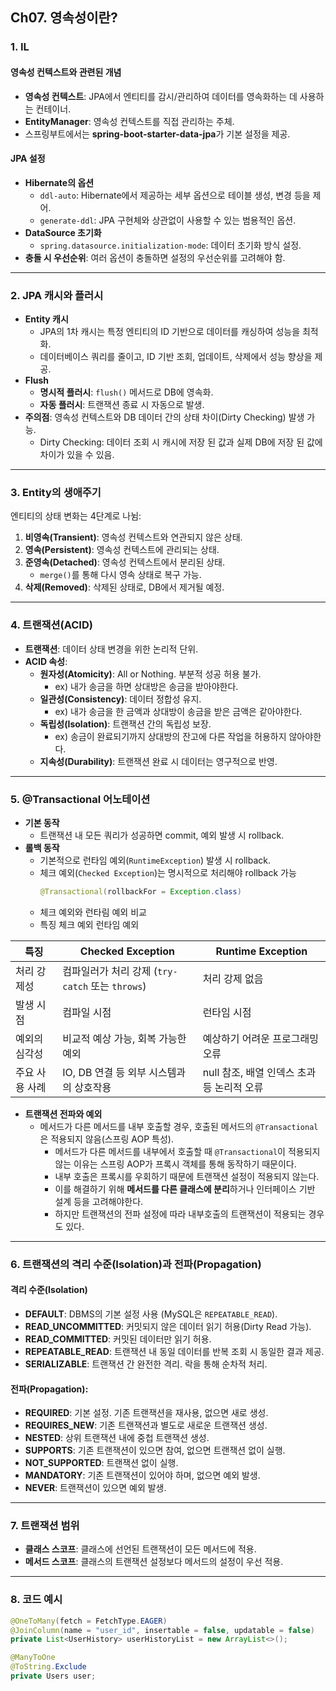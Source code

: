 ## Ch07. 영속성이란?

### 1. IL
#### **영속성 컨텍스트와 관련된 개념**
- **영속성 컨텍스트**: JPA에서 엔티티를 감시/관리하여 데이터를 영속화하는 데 사용하는 컨테이너.
- **EntityManager**: 영속성 컨텍스트를 직접 관리하는 주체.  
- 스프링부트에서는 **spring-boot-starter-data-jpa**가 기본 설정을 제공.

#### **JPA 설정**
- **Hibernate의 옵션**
  - `ddl-auto`: Hibernate에서 제공하는 세부 옵션으로 테이블 생성, 변경 등을 제어.
  - `generate-ddl`: JPA 구현체와 상관없이 사용할 수 있는 범용적인 옵션.
- **DataSource 초기화**
  - `spring.datasource.initialization-mode`: 데이터 초기화 방식 설정.
- **충돌 시 우선순위**: 여러 옵션이 충돌하면 설정의 우선순위를 고려해야 함.

---

### 2. JPA 캐시와 플러시
- **Entity 캐시**
  - JPA의 1차 캐시는 특정 엔티티의 ID 기반으로 데이터를 캐싱하여 성능을 최적화.
  - 데이터베이스 쿼리를 줄이고, ID 기반 조회, 업데이트, 삭제에서 성능 향상을 제공.
- **Flush**
  - **명시적 플러시**: `flush()` 메서드로 DB에 영속화.
  - **자동 플러시**: 트랜잭션 종료 시 자동으로 발생.
- **주의점**: 영속성 컨텍스트와 DB 데이터 간의 상태 차이(Dirty Checking) 발생 가능.
  - Dirty Checking: 데이터 조회 시 캐시에 저장 된 값과 실제 DB에 저장 된 값에 차이가 있을 수 있음.  

---

### 3. Entity의 생애주기
엔티티의 상태 변화는 4단계로 나뉨:
1. **비영속(Transient)**: 영속성 컨텍스트와 연관되지 않은 상태.
2. **영속(Persistent)**: 영속성 컨텍스트에 관리되는 상태.
3. **준영속(Detached)**: 영속성 컨텍스트에서 분리된 상태.
   - `merge()`를 통해 다시 영속 상태로 복구 가능.
4. **삭제(Removed)**: 삭제된 상태로, DB에서 제거될 예정.

---

### 4. 트랜잭션(ACID)
- **트랜잭션**: 데이터 상태 변경을 위한 논리적 단위.
- **ACID 속성**:
  - **원자성(Atomicity)**: All or Nothing. 부분적 성공 허용 불가.
    - ex) 내가 송금을 하면 상대방은 송금을 받아야한다.
  - **일관성(Consistency)**: 데이터 정합성 유지.
    - ex) 내가 송금을 한 금액과 상대방이 송금을 받은 금액은 같아야한다.
  - **독립성(Isolation)**: 트랜잭션 간의 독립성 보장.
    - ex) 송금이 완료되기까지 상대방의 잔고에 다른 작업을 허용하지 않아야한다.
  - **지속성(Durability)**: 트랜잭션 완료 시 데이터는 영구적으로 반영.

---

### 5. @Transactional 어노테이션
- **기본 동작**
  - 트랜잭션 내 모든 쿼리가 성공하면 commit, 예외 발생 시 rollback.
- **롤백 동작**
  - 기본적으로 런타임 예외(`RuntimeException`) 발생 시 rollback.
  - 체크 예외(`Checked Exception`)는 명시적으로 처리해야 rollback 가능
    ```java
    @Transactional(rollbackFor = Exception.class)
    ```
  - 체크 예외와 런타림 예외 비교
  - 특징	체크 예외	런타임 예외
<table>
    <thead>
        <tr>
            <th>특징</th>
            <th>Checked Exception</th>
            <th>Runtime Exception</th>
        </tr>
    </thead>
    <tbody>
        <tr>
            <td>처리 강제성</td>
            <td>컴파일러가 처리 강제 (<code>try-catch</code> 또는 <code>throws</code>)</td>
            <td>처리 강제 없음</td>
        </tr>
        <tr>
            <td>발생 시점</td>
            <td>컴파일 시점</td>
            <td>런타임 시점</td>
        </tr>
        <tr>
            <td>예외의 심각성</td>
            <td>비교적 예상 가능, 회복 가능한 예외</td>
            <td>예상하기 어려운 프로그래밍 오류</td>
        </tr>
        <tr>
            <td>주요 사용 사례</td>
            <td>IO, DB 연결 등 외부 시스템과의 상호작용</td>
            <td>null 참조, 배열 인덱스 초과 등 논리적 오류</td>
        </tr>
    </tbody>
</table>


- **트랜잭션 전파와 예외**
  - 메서드가 다른 메서드를 내부 호출할 경우, 호출된 메서드의 `@Transactional`은 적용되지 않음(스프링 AOP 특성).
    - 메서드가 다른 메서드를 내부에서 호출할 때 `@Transactional`이 적용되지 않는 이유는 스프링 AOP가 프록시 객체를 통해 동작하기 때문이다.
    - 내부 호출은 프록시를 우회하기 때문에 트랜잭션 설정이 적용되지 않는다.
    - 이를 해결하기 위해 **메서드를 다른 클래스에 분리**하거나 인터페이스 기반 설계 등을 고려해야한다.
    - 하지만 트랜잭션의 전파 설정에 따라 내부호출의 트랜잭션이 적용되는 경우도 있다.

---

### 6. 트랜잭션의 격리 수준(Isolation)과 전파(Propagation)

#### **격리 수준(Isolation)**
- **DEFAULT**: DBMS의 기본 설정 사용 (MySQL은 `REPEATABLE_READ`).
- **READ_UNCOMMITTED**: 커밋되지 않은 데이터 읽기 허용(Dirty Read 가능).
- **READ_COMMITTED**: 커밋된 데이터만 읽기 허용.
- **REPEATABLE_READ**: 트랜잭션 내 동일 데이터를 반복 조회 시 동일한 결과 제공.
- **SERIALIZABLE**: 트랜잭션 간 완전한 격리. 락을 통해 순차적 처리.

#### **전파(Propagation)**:
- **REQUIRED**: 기본 설정. 기존 트랜잭션을 재사용, 없으면 새로 생성.
- **REQUIRES_NEW**: 기존 트랜잭션과 별도로 새로운 트랜잭션 생성.
- **NESTED**: 상위 트랜잭션 내에 중첩 트랜잭션 생성.
- **SUPPORTS**: 기존 트랜잭션이 있으면 참여, 없으면 트랜잭션 없이 실행.
- **NOT_SUPPORTED**: 트랜잭션 없이 실행.
- **MANDATORY**: 기존 트랜잭션이 있어야 하며, 없으면 예외 발생.
- **NEVER**: 트랜잭션이 있으면 예외 발생.

---

### 7. 트랜잭션 범위
- **클래스 스코프**: 클래스에 선언된 트랜잭션이 모든 메서드에 적용.
- **메서드 스코프**: 클래스의 트랜잭션 설정보다 메서드의 설정이 우선 적용.

---

### 8. 코드 예시
```java
@OneToMany(fetch = FetchType.EAGER)
@JoinColumn(name = "user_id", insertable = false, updatable = false)
private List<UserHistory> userHistoryList = new ArrayList<>();

@ManyToOne
@ToString.Exclude
private Users user;
